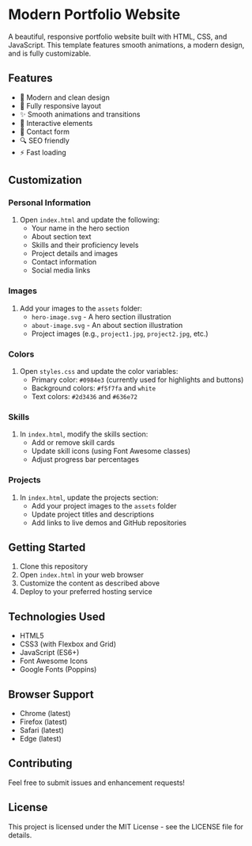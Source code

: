 # Modern Portfolio Website

A beautiful, responsive portfolio website built with HTML, CSS, and JavaScript. This template features smooth animations, a modern design, and is fully customizable.

## Features

- 🎨 Modern and clean design
- 📱 Fully responsive layout
- ✨ Smooth animations and transitions
- 🎯 Interactive elements
- 📝 Contact form
- 🔍 SEO friendly
- ⚡ Fast loading

## Customization

### Personal Information
1. Open `index.html` and update the following:
   - Your name in the hero section
   - About section text
   - Skills and their proficiency levels
   - Project details and images
   - Contact information
   - Social media links

### Images
1. Add your images to the `assets` folder:
   - `hero-image.svg` - A hero section illustration
   - `about-image.svg` - An about section illustration
   - Project images (e.g., `project1.jpg`, `project2.jpg`, etc.)

### Colors
1. Open `styles.css` and update the color variables:
   - Primary color: `#0984e3` (currently used for highlights and buttons)
   - Background colors: `#f5f7fa` and `white`
   - Text colors: `#2d3436` and `#636e72`

### Skills
1. In `index.html`, modify the skills section:
   - Add or remove skill cards
   - Update skill icons (using Font Awesome classes)
   - Adjust progress bar percentages

### Projects
1. In `index.html`, update the projects section:
   - Add your project images to the `assets` folder
   - Update project titles and descriptions
   - Add links to live demos and GitHub repositories

## Getting Started

1. Clone this repository
2. Open `index.html` in your web browser
3. Customize the content as described above
4. Deploy to your preferred hosting service

## Technologies Used

- HTML5
- CSS3 (with Flexbox and Grid)
- JavaScript (ES6+)
- Font Awesome Icons
- Google Fonts (Poppins)

## Browser Support

- Chrome (latest)
- Firefox (latest)
- Safari (latest)
- Edge (latest)

## Contributing

Feel free to submit issues and enhancement requests!

## License

This project is licensed under the MIT License - see the LICENSE file for details. 